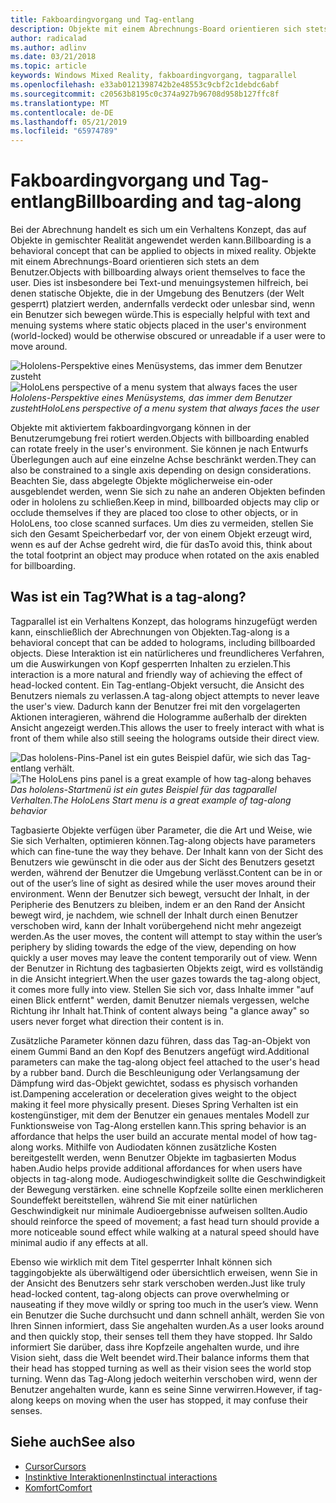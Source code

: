 ```yaml
---
title: Fakboardingvorgang und Tag-entlang
description: Objekte mit einem Abrechnungs-Board orientieren sich stets an dem Benutzer.
author: radicalad
ms.author: adlinv
ms.date: 03/21/2018
ms.topic: article
keywords: Windows Mixed Reality, fakboardingvorgang, tagparallel
ms.openlocfilehash: e33ab0121398742b2e48553c9cbf2c1debdc6abf
ms.sourcegitcommit: c20563b8195c0c374a927b96708d958b127ffc8f
ms.translationtype: MT
ms.contentlocale: de-DE
ms.lasthandoff: 05/21/2019
ms.locfileid: "65974789"
---
```

# <a name="billboarding-and-tag-along"></a><span data-ttu-id="ece74-104">Fakboardingvorgang und Tag-entlang</span><span class="sxs-lookup"><span data-stu-id="ece74-104">Billboarding and tag-along</span></span>

<span data-ttu-id="ece74-105">Bei der Abrechnung handelt es sich um ein Verhaltens Konzept, das auf Objekte in gemischter Realität angewendet werden kann.</span><span class="sxs-lookup"><span data-stu-id="ece74-105">Billboarding is a behavioral concept that can be applied to objects in mixed reality.</span></span> <span data-ttu-id="ece74-106">Objekte mit einem Abrechnungs-Board orientieren sich stets an dem Benutzer.</span><span class="sxs-lookup"><span data-stu-id="ece74-106">Objects with billboarding always orient themselves to face the user.</span></span> <span data-ttu-id="ece74-107">Dies ist insbesondere bei Text-und menuingsystemen hilfreich, bei denen statische Objekte, die in der Umgebung des Benutzers (der Welt gesperrt) platziert werden, andernfalls verdeckt oder unlesbar sind, wenn ein Benutzer sich bewegen würde.</span><span class="sxs-lookup"><span data-stu-id="ece74-107">This is especially helpful with text and menuing systems where static objects placed in the user's environment (world-locked) would be otherwise obscured or unreadable if a user were to move around.</span></span>

<span data-ttu-id="ece74-108">![Hololens-Perspektive eines Menüsystems, das immer dem Benutzer zusteht](images/billboarding-fragments.gif)</span><span class="sxs-lookup"><span data-stu-id="ece74-108">![HoloLens perspective of a menu system that always faces the user](images/billboarding-fragments.gif)</span></span><br>
<span data-ttu-id="ece74-109">*Hololens-Perspektive eines Menüsystems, das immer dem Benutzer zusteht*</span><span class="sxs-lookup"><span data-stu-id="ece74-109">*HoloLens perspective of a menu system that always faces the user*</span></span>

<span data-ttu-id="ece74-110">Objekte mit aktiviertem fakboardingvorgang können in der Benutzerumgebung frei rotiert werden.</span><span class="sxs-lookup"><span data-stu-id="ece74-110">Objects with billboarding enabled can rotate freely in the user's environment.</span></span> <span data-ttu-id="ece74-111">Sie können je nach Entwurfs Überlegungen auch auf eine einzelne Achse beschränkt werden.</span><span class="sxs-lookup"><span data-stu-id="ece74-111">They can also be constrained to a single axis depending on design considerations.</span></span> <span data-ttu-id="ece74-112">Beachten Sie, dass abgelegte Objekte möglicherweise ein-oder ausgeblendet werden, wenn Sie sich zu nahe an anderen Objekten befinden oder in hololens zu schließen.</span><span class="sxs-lookup"><span data-stu-id="ece74-112">Keep in mind, billboarded objects may clip or occlude themselves if they are placed too close to other objects, or in HoloLens, too close scanned surfaces.</span></span> <span data-ttu-id="ece74-113">Um dies zu vermeiden, stellen Sie sich den Gesamt Speicherbedarf vor, der von einem Objekt erzeugt wird, wenn es auf der Achse gedreht wird, die für das</span><span class="sxs-lookup"><span data-stu-id="ece74-113">To avoid this, think about the total footprint an object may produce when rotated on the axis enabled for billboarding.</span></span>

## <a name="what-is-a-tag-along"></a><span data-ttu-id="ece74-114">Was ist ein Tag?</span><span class="sxs-lookup"><span data-stu-id="ece74-114">What is a tag-along?</span></span>

<span data-ttu-id="ece74-115">Tagparallel ist ein Verhaltens Konzept, das holograms hinzugefügt werden kann, einschließlich der Abrechnungen von Objekten.</span><span class="sxs-lookup"><span data-stu-id="ece74-115">Tag-along is a behavioral concept that can be added to holograms, including billboarded objects.</span></span> <span data-ttu-id="ece74-116">Diese Interaktion ist ein natürlicheres und freundlicheres Verfahren, um die Auswirkungen von Kopf gesperrten Inhalten zu erzielen.</span><span class="sxs-lookup"><span data-stu-id="ece74-116">This interaction is a more natural and friendly way of achieving the effect of head-locked content.</span></span> <span data-ttu-id="ece74-117">Ein Tag-entlang-Objekt versucht, die Ansicht des Benutzers niemals zu verlassen.</span><span class="sxs-lookup"><span data-stu-id="ece74-117">A tag-along object attempts to never leave the user's view.</span></span> <span data-ttu-id="ece74-118">Dadurch kann der Benutzer frei mit den vorgelagerten Aktionen interagieren, während die Hologramme außerhalb der direkten Ansicht angezeigt werden.</span><span class="sxs-lookup"><span data-stu-id="ece74-118">This allows the user to freely interact with what is front of them while also still seeing the holograms outside their direct view.</span></span>

<span data-ttu-id="ece74-119">![Das hololens-Pins-Panel ist ein gutes Beispiel dafür, wie sich das Tag-entlang verhält.](images/tagalong-1000px.jpg)</span><span class="sxs-lookup"><span data-stu-id="ece74-119">![The HoloLens pins panel is a great example of how tag-along behaves](images/tagalong-1000px.jpg)</span></span><br>
<span data-ttu-id="ece74-120">*Das hololens-Startmenü ist ein gutes Beispiel für das tagparallel Verhalten.*</span><span class="sxs-lookup"><span data-stu-id="ece74-120">*The HoloLens Start menu is a great example of tag-along behavior*</span></span>

<span data-ttu-id="ece74-121">Tagbasierte Objekte verfügen über Parameter, die die Art und Weise, wie Sie sich Verhalten, optimieren können.</span><span class="sxs-lookup"><span data-stu-id="ece74-121">Tag-along objects have parameters which can fine-tune the way they behave.</span></span> <span data-ttu-id="ece74-122">Der Inhalt kann von der Sicht des Benutzers wie gewünscht in die oder aus der Sicht des Benutzers gesetzt werden, während der Benutzer die Umgebung verlässt.</span><span class="sxs-lookup"><span data-stu-id="ece74-122">Content can be in or out of the user’s line of sight as desired while the user moves around their environment.</span></span> <span data-ttu-id="ece74-123">Wenn der Benutzer sich bewegt, versucht der Inhalt, in der Peripherie des Benutzers zu bleiben, indem er an den Rand der Ansicht bewegt wird, je nachdem, wie schnell der Inhalt durch einen Benutzer verschoben wird, kann der Inhalt vorübergehend nicht mehr angezeigt werden.</span><span class="sxs-lookup"><span data-stu-id="ece74-123">As the user moves, the content will attempt to stay within the user’s periphery by sliding towards the edge of the view, depending on how quickly a user moves may leave the content temporarily out of view.</span></span> <span data-ttu-id="ece74-124">Wenn der Benutzer in Richtung des tagbasierten Objekts zeigt, wird es vollständig in die Ansicht integriert.</span><span class="sxs-lookup"><span data-stu-id="ece74-124">When the user gazes towards the tag-along object, it comes more fully into view.</span></span> <span data-ttu-id="ece74-125">Stellen Sie sich vor, dass Inhalte immer "auf einen Blick entfernt" werden, damit Benutzer niemals vergessen, welche Richtung ihr Inhalt hat.</span><span class="sxs-lookup"><span data-stu-id="ece74-125">Think of content always being "a glance away" so users never forget what direction their content is in.</span></span>

<span data-ttu-id="ece74-126">Zusätzliche Parameter können dazu führen, dass das Tag-an-Objekt von einem Gummi Band an den Kopf des Benutzers angefügt wird.</span><span class="sxs-lookup"><span data-stu-id="ece74-126">Additional parameters can make the tag-along object feel attached to the user's head by a rubber band.</span></span> <span data-ttu-id="ece74-127">Durch die Beschleunigung oder Verlangsamung der Dämpfung wird das-Objekt gewichtet, sodass es physisch vorhanden ist.</span><span class="sxs-lookup"><span data-stu-id="ece74-127">Dampening acceleration or deceleration gives weight to the object making it feel more physically present.</span></span> <span data-ttu-id="ece74-128">Dieses Spring Verhalten ist ein kostengünstiger, mit dem der Benutzer ein genaues mentales Modell zur Funktionsweise von Tag-Along erstellen kann.</span><span class="sxs-lookup"><span data-stu-id="ece74-128">This spring behavior is an affordance that helps the user build an accurate mental model of how tag-along works.</span></span> <span data-ttu-id="ece74-129">Mithilfe von Audiodaten können zusätzliche Kosten bereitgestellt werden, wenn Benutzer Objekte im tagbasierten Modus haben.</span><span class="sxs-lookup"><span data-stu-id="ece74-129">Audio helps provide additional affordances for when users have objects in tag-along mode.</span></span> <span data-ttu-id="ece74-130">Audiogeschwindigkeit sollte die Geschwindigkeit der Bewegung verstärken. eine schnelle Kopfzeile sollte einen merklicheren Soundeffekt bereitstellen, während Sie mit einer natürlichen Geschwindigkeit nur minimale Audioergebnisse aufweisen sollten.</span><span class="sxs-lookup"><span data-stu-id="ece74-130">Audio should reinforce the speed of movement; a fast head turn should provide a more noticeable sound effect while walking at a natural speed should have minimal audio if any effects at all.</span></span>

<span data-ttu-id="ece74-131">Ebenso wie wirklich mit dem Titel gesperrter Inhalt können sich taggingobjekte als überwältigend oder übersichtlich erweisen, wenn Sie in der Ansicht des Benutzers sehr stark verschoben werden.</span><span class="sxs-lookup"><span data-stu-id="ece74-131">Just like truly head-locked content, tag-along objects can prove overwhelming or nauseating if they move wildly or spring too much in the user’s view.</span></span> <span data-ttu-id="ece74-132">Wenn ein Benutzer die Suche durchsucht und dann schnell anhält, werden Sie von Ihren Sinnen informiert, dass Sie angehalten wurden.</span><span class="sxs-lookup"><span data-stu-id="ece74-132">As a user looks around and then quickly stop, their senses tell them they have stopped.</span></span> <span data-ttu-id="ece74-133">Ihr Saldo informiert Sie darüber, dass ihre Kopfzeile angehalten wurde, und ihre Vision sieht, dass die Welt beendet wird.</span><span class="sxs-lookup"><span data-stu-id="ece74-133">Their balance informs them that their head has stopped turning as well as their vision sees the world stop turning.</span></span> <span data-ttu-id="ece74-134">Wenn das Tag-Along jedoch weiterhin verschoben wird, wenn der Benutzer angehalten wurde, kann es seine Sinne verwirren.</span><span class="sxs-lookup"><span data-stu-id="ece74-134">However, if tag-along keeps on moving when the user has stopped, it may confuse their senses.</span></span>

## <a name="see-also"></a><span data-ttu-id="ece74-135">Siehe auch</span><span class="sxs-lookup"><span data-stu-id="ece74-135">See also</span></span>
* [<span data-ttu-id="ece74-136">Cursor</span><span class="sxs-lookup"><span data-stu-id="ece74-136">Cursors</span></span>](cursors.md)
* [<span data-ttu-id="ece74-137">Instinktive Interaktionen</span><span class="sxs-lookup"><span data-stu-id="ece74-137">Instinctual interactions</span></span>](interaction-fundamentals.md)
* [<span data-ttu-id="ece74-138">Komfort</span><span class="sxs-lookup"><span data-stu-id="ece74-138">Comfort</span></span>](comfort.md)
